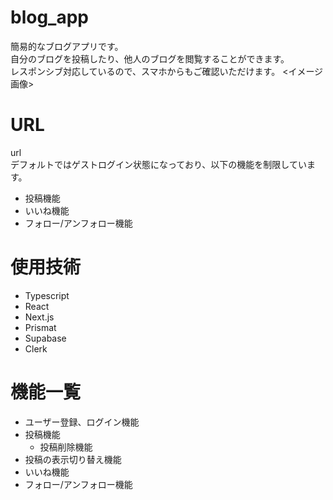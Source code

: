 # blog_app
簡易的なブログアプリです。<br>
自分のブログを投稿したり、他人のブログを閲覧することができます。<br>
レスポンシブ対応しているので、スマホからもご確認いただけます。
<イメージ画像>

# URL
url<br>
デフォルトではゲストログイン状態になっており、以下の機能を制限しています。
- 投稿機能
- いいね機能
- フォロー/アンフォロー機能

# 使用技術
- Typescript
- React
- Next.js
- Prismat 
- Supabase
- Clerk

# 機能一覧
- ユーザー登録、ログイン機能
- 投稿機能
  - 投稿削除機能
- 投稿の表示切り替え機能
- いいね機能
- フォロー/アンフォロー機能

